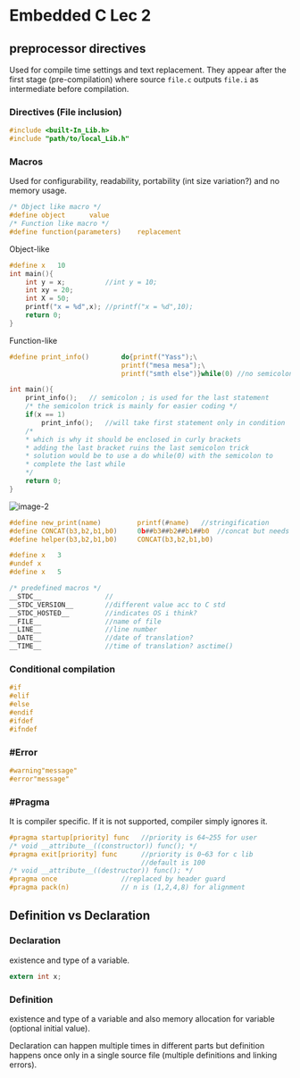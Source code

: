 # Embedded C Lec 2

## preprocessor directives

Used for compile time settings and text replacement. They appear after the first stage (pre-compilation) where source `file.c` outputs `file.i` as intermediate before compilation.

### Directives (File inclusion)

```c
#include <built-In_Lib.h>
#include "path/to/local_Lib.h"
```

### Macros

Used for configurability, readability, portability (int size variation?) and no memory usage.

```c
/* Object like macro */
#define object      value
/* Function like macro */
#define function(parameters)    replacement
```

Object-like

```c
#define x   10
int main(){
    int y = x;          //int y = 10;
    int xy = 20;
    int X = 50;
    printf("x = %d",x); //printf("x = %d",10);
    return 0;
}
```

Function-like

```c
#define print_info()        do{printf("Yass");\
                            printf("mesa mesa");\
                            printf("smth else")}while(0) //no semicolon at end ;

int main(){
    print_info();   // semicolon ; is used for the last statement
    /* the semicolon trick is mainly for easier coding */
    if(x == 1)
        print_info();   //will take first statement only in condition
    /* 
    * which is why it should be enclosed in curly brackets 
    * adding the last bracket ruins the last semicolon trick
    * solution would be to use a do while(0) with the semicolon to 
    * complete the last while
    */
    return 0;
}
```

![image-2](https://github.com/yasminEzF/Notes/assets/109252157/de98e6c7-58b8-4602-9311-8064eb4c3fca)

```c
#define new_print(name)         printf(#name)   //stringification
#define CONCAT(b3,b2,b1,b0)     0b##b3##b2##b1##b0  //concat but needs helper function
#define helper(b3,b2,b1,b0)     CONCAT(b3,b2,b1,b0)
```

```c
#define x   3
#undef x
#define x   5
```

```c
/* predefined macros */
__STDC__                //
__STDC_VERSION__        //different value acc to C std
__STDC_HOSTED__         //indicates OS i think?
__FILE__                //name of file
__LINE__                //line number
__DATE__                //date of translation?
__TIME__                //time of translation? asctime()
```

### Conditional compilation

```c
#if
#elif
#else
#endif
#ifdef
#ifndef
```

### #Error

```c
#warning"message"
#error"message"
```

### #Pragma

It is compiler specific. If it is not supported, compiler simply ignores it.

```c
#pragma startup[priority] func   //priority is 64~255 for user
/* void __attribute__((constructor)) func(); */
#pragma exit[priority] func      //priority is 0~63 for c lib
                                 //default is 100
/* void __attribute__((destructor)) func(); */
#pragma once                //replaced by header guard
#pragma pack(n)             // n is (1,2,4,8) for alignment
```

## Definition vs Declaration

### Declaration

existence and type of a variable.

```c
extern int x;
```

### Definition

existence and type of a variable and also memory allocation for variable (optional initial value).

Declaration can happen multiple times in different parts but definition happens once only in a single source file (multiple definitions and linking errors).
